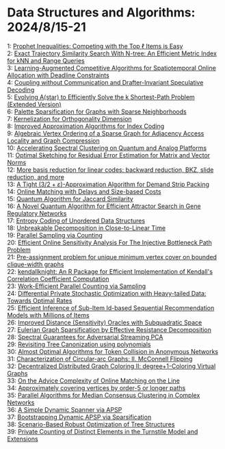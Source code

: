 # Data Structures and Algorithms: 2024/8/15-21  
1: [Prophet Inequalities: Competing with the Top $\ell$ Items is Easy](https://doi.org/10.48550/arXiv.2408.07616)  
2: [Exact Trajectory Similarity Search With N-tree: An Efficient Metric  Index for kNN and Range Queries](https://doi.org/10.48550/arXiv.2408.07650)  
3: [Learning-Augmented Competitive Algorithms for Spatiotemporal Online  Allocation with Deadline Constraints](https://doi.org/10.48550/arXiv.2408.07831)  
4: [Coupling without Communication and Drafter-Invariant Speculative Decoding](https://doi.org/10.48550/arXiv.2408.07978)  
5: [Evolving A(star) to Efficiently Solve the k Shortest-Path Problem (Extended  Version)](https://doi.org/10.48550/arXiv.2408.08227)  
6: [Palette Sparsification for Graphs with Sparse Neighborhoods](https://doi.org/10.48550/arXiv.2408.08256)  
7: [Kernelization for Orthogonality Dimension](https://doi.org/10.48550/arXiv.2408.08380)  
8: [Improved Approximation Algorithms for Index Coding](https://doi.org/10.48550/arXiv.2408.08382)  
9: [Algebraic Vertex Ordering of a Sparse Graph for Adjacency Access  Locality and Graph Compression](https://doi.org/10.48550/arXiv.2408.08439)  
10: [Accelerating Spectral Clustering on Quantum and Analog Platforms](https://doi.org/10.48550/arXiv.2408.08486)  
11: [Optimal Sketching for Residual Error Estimation for Matrix and Vector  Norms](https://doi.org/10.48550/arXiv.2408.08494)  
12: [More basis reduction for linear codes: backward reduction, BKZ, slide  reduction, and more](https://doi.org/10.48550/arXiv.2408.08507)  
13: [A Tight ($3/2 + \varepsilon$)-Approximation Algorithm for Demand Strip  Packing](https://doi.org/10.48550/arXiv.2408.08627)  
14: [Online Matching with Delays and Size-based Costs](https://doi.org/10.48550/arXiv.2408.08658)  
15: [Quantum Algorithm for Jaccard Similarity](https://doi.org/10.48550/arXiv.2408.08940)  
16: [A Novel Quantum Algorithm for Efficient Attractor Search in Gene  Regulatory Networks](https://doi.org/10.48550/arXiv.2408.08814)  
17: [Entropy Coding of Unordered Data Structures](https://doi.org/10.48550/arXiv.2408.08837)  
18: [Unbreakable Decomposition in Close-to-Linear Time](https://doi.org/10.48550/arXiv.2408.09368)  
19: [Parallel Sampling via Counting](https://doi.org/10.48550/arXiv.2408.09442)  
20: [Efficient Online Sensitivity Analysis For The Injective Bottleneck Path  Problem](https://doi.org/10.48550/arXiv.2408.09443)  
21: [Pre-assignment problem for unique minimum vertex cover on bounded  clique-width graphs](https://doi.org/10.48550/arXiv.2408.09591)  
22: [kendallknight: An R Package for Efficient Implementation of Kendall's  Correlation Coefficient Computation](https://doi.org/10.48550/arXiv.2408.09618)  
23: [Work-Efficient Parallel Counting via Sampling](https://doi.org/10.48550/arXiv.2408.09719)  
24: [Differential Private Stochastic Optimization with Heavy-tailed Data:  Towards Optimal Rates](https://doi.org/10.48550/arXiv.2408.09891)  
25: [Efficient Inference of Sub-Item Id-based Sequential Recommendation  Models with Millions of Items](https://doi.org/10.48550/arXiv.2408.09992)  
26: [Improved Distance (Sensitivity) Oracles with Subquadratic Space](https://doi.org/10.48550/arXiv.2408.10014)  
27: [Eulerian Graph Sparsification by Effective Resistance Decomposition](https://doi.org/10.48550/arXiv.2408.10172)  
28: [Spectral Guarantees for Adversarial Streaming PCA](https://doi.org/10.48550/arXiv.2408.10332)  
29: [Revisiting Tree Canonization using polynomials](https://doi.org/10.48550/arXiv.2408.10338)  
30: [Almost Optimal Algorithms for Token Collision in Anonymous Networks](https://doi.org/10.48550/arXiv.2408.10519)  
31: [Characterization of Circular-arc Graphs: II. McConnell Flipping](https://doi.org/10.48550/arXiv.2408.10892)  
32: [Decentralized Distributed Graph Coloring II: degree+1-Coloring Virtual  Graphs](https://doi.org/10.48550/arXiv.2408.11041)  
33: [On the Advice Complexity of Online Matching on the Line](https://doi.org/10.48550/arXiv.2408.11161)  
34: [Approximately covering vertices by order-$5$ or longer paths](https://doi.org/10.48550/arXiv.2408.11225)  
35: [Parallel Algorithms for Median Consensus Clustering in Complex Networks](https://doi.org/10.48550/arXiv.2408.11331)  
36: [A Simple Dynamic Spanner via APSP](https://doi.org/10.48550/arXiv.2408.11368)  
37: [Bootstrapping Dynamic APSP via Sparsification](https://doi.org/10.48550/arXiv.2408.11375)  
38: [Scenario-Based Robust Optimization of Tree Structures](https://doi.org/10.48550/arXiv.2408.11422)  
39: [Private Counting of Distinct Elements in the Turnstile Model and  Extensions](https://doi.org/10.48550/arXiv.2408.11637)  